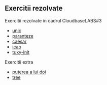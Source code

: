 Exercitii rezolvate
-------------------

Exercitii rezolvate in cadrul CloudbaseLABS#3
- [unic](unic/)
- [paranteze](paranteze/)
- [caesar](caesar/)
- [icao](icao/)
- [tuxy-init](tuxy-init/)

Exercitii extra
- [puterea a lui doi](extra/putere/)
- [tree](extra/tree/)